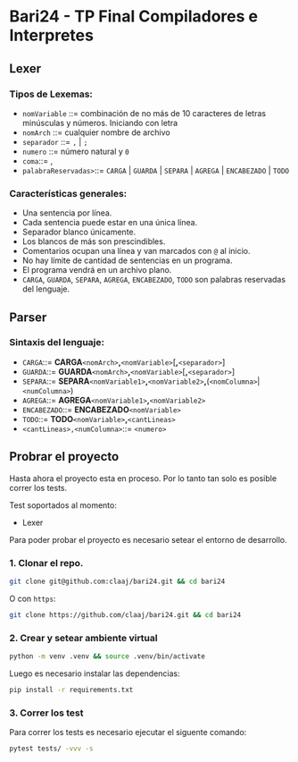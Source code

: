 # Bari24 - TP Final Compiladores e Interpretes

## Lexer

### Tipos de Lexemas:

- `nomVariable` ::= combinación de no más de 10 caracteres de letras minúsculas y números. Iniciando con letra
- `nomArch` ::= cualquier nombre de archivo
- `separador` ::= `,` | `;`
- `numero` ::= número natural y `0`
- `coma`::= ,
- `palabraReservadas>`::= `CARGA` | `GUARDA` | `SEPARA` | `AGREGA` | `ENCABEZADO` | `TODO`

### Características generales:

- Una sentencia por línea.
- Cada sentencia puede estar en una única línea.
- Separador blanco únicamente.
- Los blancos de más son prescindibles.
- Comentarios ocupan una línea y van marcados con `@` al inicio.
- No hay límite de cantidad de sentencias en un programa.
- El programa vendrá en un archivo plano.
- `CARGA`, `GUARDA`, `SEPARA`, `AGREGA`, `ENCABEZADO`, `TODO` son palabras reservadas del lenguaje.

## Parser

### Sintaxis del lenguaje:

- `CARGA`::= **CARGA**`<nomArch>`**,**`<nomVariable>`[**,**`<separador>`]
- `GUARDA`::= **GUARDA**`<nomArch>`**,**`<nomVariable>`[**,**`<separador>`]
- `SEPARA`::= **SEPARA**`<nomVariable1>`**,**`<nomVariable2>`**,**(`<nomColumna>`|`<numColumna>`)
- `AGREGA`::= **AGREGA**`<nomVariable1>`**,**`<nomVariable2>`
- `ENCABEZADO`::= **ENCABEZADO**`<nomVariable>`
- `TODO`::= **TODO**`<nomVariable>`**,**`<cantLineas>`
- `<cantLineas>,<numColumna>`::= `<numero>`

## Probrar el proyecto

Hasta ahora el proyecto esta en proceso.
Por lo tanto tan solo es posible correr los tests.

Test soportados al momento:
- Lexer

Para poder probar el proyecto es necesario setear el entorno de desarrollo.

### 1. Clonar el repo.

~~~sh
git clone git@github.com:claaj/bari24.git && cd bari24
~~~

O con `https`:

~~~sh
git clone https://github.com/claaj/bari24.git && cd bari24
~~~


### 2. Crear y setear ambiente virtual

~~~sh
python -m venv .venv && source .venv/bin/activate
~~~

Luego es necesario instalar las dependencias:

~~~sh
pip install -r requirements.txt
~~~

### 3. Correr los test

Para correr los tests es necesario ejecutar el siguente comando:

~~~sh
pytest tests/ -vvv -s
~~~
